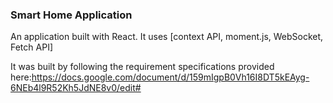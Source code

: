### Smart Home Application

An application built with React. It uses [context API, moment.js, WebSocket, Fetch API]

It was built by following the requirement specifications provided here:https://docs.google.com/document/d/159mIgpB0Vh16I8DT5kEAyg-6NEb4l9R52Kh5JdNE8v0/edit#